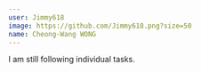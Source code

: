 ```yaml
---
user: Jimmy618
image: https://github.com/Jimmy618.png?size=50
name: Cheong-Wang WONG
---
```

I am still following individual tasks.
